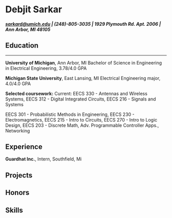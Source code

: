 # Debjit Sarkar
##### sarkard@umich.edu | (248)-805-3035 | 1929 Plymouth Rd. Apt. 2006 | Ann Arbor, MI 48105

## Education
***
**University of Michigan**, Ann Arbor, MI
Bachelor of Science in Engineering in Electrical Engineering, 3.78/4.0 GPA

**Michigan State University**, East Lansing, MI
Electrical Engineering major, 4.0/4.0 GPA

**Selected coursework:**
Current: EECS 330 - Antennas and Wireless Systems, EECS 312 - Digital Integrated Circuits, EECS 216 - Signals and Systems

EECS 301 - Probabilistic Methods in Engineering, EECS 230 - Electromagnetics, EECS 215 - Intro to Circuits, EECS 270 - Intro to Logic Design, EECS 203 - Discrete Math, Adv. Programmable Controller Apps., Networking

## Experience
**Guardhat Inc.**, Intern, Southfield, Mi


## Projects

## Honors

## Skills

